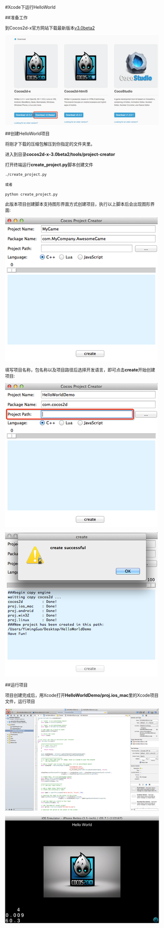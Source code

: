 #Xcode下运行HelloWorld

##准备工作

到Cocos2d-x官方网站下载最新版本[v3.0beta2](http://cocos2d-x.org/download)

![download](res/download.png)

##创建HelloWorld项目

将刚才下载的压缩包解压到你指定的文件夹里。

进入到目录**cocos2d-x-3.0beta2/tools/project-creator**

打开终端运行**create_project.py**脚本创建文件

```
./create_project.py

或者

python create_project.py
```

此版本项目创建脚本支持图形界面方式创建项目，执行以上脚本后会出现图形界面:

![creator1](res/creator1.png)

填写项目名称，包名称以及项目路径后选择开发语言，即可点击**create**开始创建项目:

![creator2](res/creator2.png)

![creator3](res/creator3.png)

##运行项目

项目创建完成后，用Xcode打开**HelloWorldDemo/proj.ios_mac**里的Xcode项目文件，运行项目

![run1](res/run1.png)

![run2](res/run2.png)